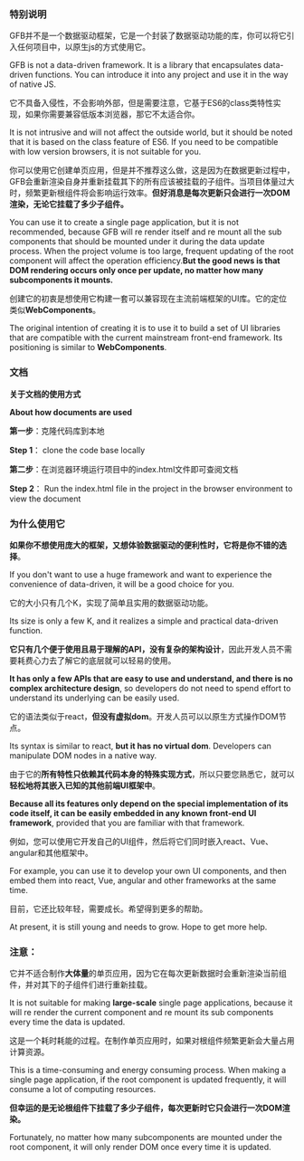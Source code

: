 ### 特别说明
GFB并不是一个数据驱动框架，它是一个封装了数据驱动功能的库，你可以将它引入任何项目中，以原生js的方式使用它。

GFB is not a data-driven framework. It is a library that encapsulates data-driven functions. You can introduce it into any project and use it in the way of native JS.

它不具备入侵性，不会影响外部，但是需要注意，它基于ES6的class类特性实现，如果你需要兼容低版本浏览器，那它不太适合你。

It is not intrusive and will not affect the outside world, but it should be noted that it is based on the class feature of ES6. If you need to be compatible with low version browsers, it is not suitable for you.

你可以使用它创建单页应用，但是并不推荐这么做，这是因为在数据更新过程中，GFB会重新渲染自身并重新挂载其下的所有应该被挂载的子组件。当项目体量过大时，频繁更新根组件将会影响运行效率。**但好消息是每次更新只会进行一次DOM渲染，无论它挂载了多少子组件。**

You can use it to create a single page application, but it is not recommended, because GFB will re render itself and re mount all the sub components that should be mounted under it during the data update process. When the project volume is too large, frequent updating of the root component will affect the operation efficiency.**But the good news is that DOM rendering occurs only once per update, no matter how many subcomponents it mounts.**

创建它的初衷是想使用它构建一套可以兼容现在主流前端框架的UI库。它的定位类似**WebComponents**。

The original intention of creating it is to use it to build a set of UI libraries that are compatible with the current mainstream front-end framework. Its positioning is similar to **WebComponents**.


### 文档
**关于文档的使用方式**

**About how documents are used**

**第一步**：克隆代码库到本地

**Step 1**： clone the code base locally

**第二步**：在浏览器环境运行项目中的index.html文件即可查阅文档

**Step 2**： Run the index.html file in the project in the browser environment to view the document


### 为什么使用它
**如果你不想使用庞大的框架，又想体验数据驱动的便利性时，它将是你不错的选择**。

If you don't want to use a huge framework and want to experience the convenience of data-driven, it will be a good choice for you.

它的大小只有几个K，实现了简单且实用的数据驱动功能。

Its size is only a few K, and it realizes a simple and practical data-driven function.

**它只有几个便于使用且易于理解的API，没有复杂的架构设计**，因此开发人员不需要耗费心力去了解它的底层就可以轻易的使用。

**It has only a few APIs that are easy to use and understand, and there is no complex architecture design**, so developers do not need to spend effort to understand its underlying can be easily used.

它的语法类似于react，**但没有虚拟dom**。开发人员可以以原生方式操作DOM节点。

Its syntax is similar to react, **but it has no virtual dom**. Developers can manipulate DOM nodes in a native way.

由于它的**所有特性只依赖其代码本身的特殊实现方式**，所以只要您熟悉它，就可以**轻松地将其嵌入已知的其他前端UI框架中**。

**Because all its features only depend on the special implementation of its code itself, it can be easily embedded in any known front-end UI framework**, provided that you are familiar with that framework.

例如，您可以使用它开发自己的UI组件，然后将它们同时嵌入react、Vue、angular和其他框架中。

For example, you can use it to develop your own UI components, and then embed them into react, Vue, angular and other frameworks at the same time.

目前，它还比较年轻，需要成长。希望得到更多的帮助。

At present, it is still young and needs to grow. Hope to get more help.


### 注意：

它并不适合制作**大体量**的单页应用，因为它在每次更新数据时会重新渲染当前组件，并对其下的子组件们进行重新挂载。

It is not suitable for making **large-scale** single page applications, because it will re render the current component and re mount its sub components every time the data is updated.

这是一个耗时耗能的过程。在制作单页应用时，如果对根组件频繁更新会大量占用计算资源。

This is a time-consuming and energy consuming process. When making a single page application, if the root component is updated frequently, it will consume a lot of computing resources.

**但幸运的是无论根组件下挂载了多少子组件，每次更新时它只会进行一次DOM渲染。**

Fortunately, no matter how many subcomponents are mounted under the root component, it will only render DOM once every time it is updated.